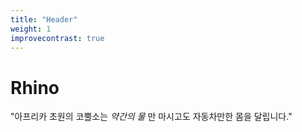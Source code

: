 ```yaml
---
title: "Header"
weight: 1
improvecontrast: true
---
```


# Rhino

"아프리카 초원의 코뿔소는 _약간의 물_ 만 마시고도 자동차만한 몸을 달립니다."